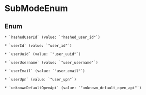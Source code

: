 
# SubModeEnum

## Enum


    * `hashedUserId` (value: `"hashed_user_id"`)

    * `userId` (value: `"user_id"`)

    * `userUuid` (value: `"user_uuid"`)

    * `userUsername` (value: `"user_username"`)

    * `userEmail` (value: `"user_email"`)

    * `userUpn` (value: `"user_upn"`)

    * `unknownDefaultOpenApi` (value: `"unknown_default_open_api"`)



